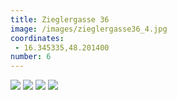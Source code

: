 ```yaml
---
title: Zieglergasse 36
image: /images/zieglergasse36_4.jpg
coordinates:
 - 16.345335,48.201400
number: 6
---
```



<div class="photos">
<img src="https://csvuh86c.cloudimg.io/s/width/1200/{{site.url}}/images/zieglergasse36_1.jpg" >
<img src="https://csvuh86c.cloudimg.io/s/width/1200/{{site.url}}/images/zieglergasse36_2.jpg" >
<img src="https://csvuh86c.cloudimg.io/s/width/1200/{{site.url}}/images/zieglergasse36_3.jpg" >
<img src="https://csvuh86c.cloudimg.io/s/width/1200/{{site.url}}/images/zieglergasse36_4.jpg" >


</div>

